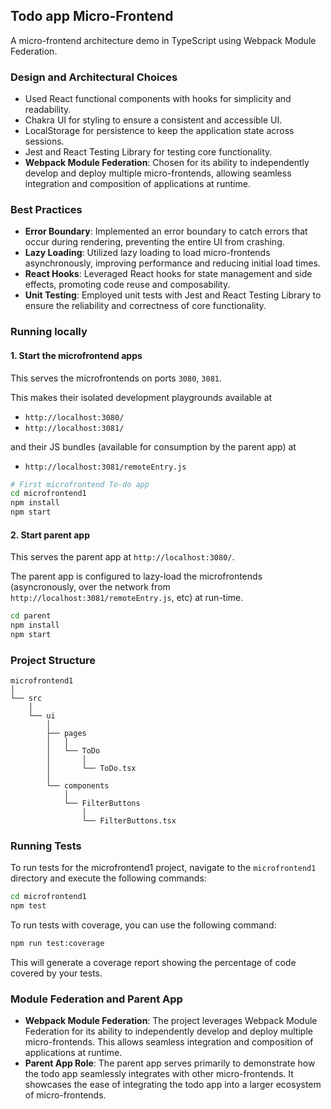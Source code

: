 ## Todo app Micro-Frontend

A micro-frontend architecture demo in TypeScript using Webpack Module Federation.

### Design and Architectural Choices

- Used React functional components with hooks for simplicity and readability.
- Chakra UI for styling to ensure a consistent and accessible UI.
- LocalStorage for persistence to keep the application state across sessions.
- Jest and React Testing Library for testing core functionality.
- **Webpack Module Federation**: Chosen for its ability to independently develop and deploy multiple micro-frontends, allowing seamless integration and composition of applications at runtime.

### Best Practices

- **Error Boundary**: Implemented an error boundary to catch errors that occur during rendering, preventing the entire UI from crashing.
- **Lazy Loading**: Utilized lazy loading to load micro-frontends asynchronously, improving performance and reducing initial load times.
- **React Hooks**: Leveraged React hooks for state management and side effects, promoting code reuse and composability.
- **Unit Testing**: Employed unit tests with Jest and React Testing Library to ensure the reliability and correctness of core functionality.

### Running locally

#### 1. Start the microfrontend apps

This serves the microfrontends on ports `3080`, `3081`.

This makes their isolated development playgrounds available at

- `http://localhost:3080/`
- `http://localhost:3081/`

and their JS bundles (available for consumption by the parent app) at

- `http://localhost:3081/remoteEntry.js`

```sh
# First microfrontend To-do app
cd microfrontend1
npm install
npm start
```

#### 2. Start parent app

This serves the parent app at `http://localhost:3080/`.

The parent app is configured to lazy-load the microfrontends (asyncronously, over the network from `http://localhost:3081/remoteEntry.js`, etc) at run-time.

```sh
cd parent
npm install
npm start
```

### Project Structure

```
microfrontend1
│
└── src
    │
    └── ui
        │
        ├── pages
        │   │
        │   └── ToDo
        │       │
        │       └── ToDo.tsx
        │
        └── components
            │
            └── FilterButtons
                │
                └── FilterButtons.tsx
```

### Running Tests

To run tests for the microfrontend1 project, navigate to the `microfrontend1` directory and execute the following commands:

```sh
cd microfrontend1
npm test
```

To run tests with coverage, you can use the following command:

```sh
npm run test:coverage
```

This will generate a coverage report showing the percentage of code covered by your tests.

### Module Federation and Parent App

- **Webpack Module Federation**: The project leverages Webpack Module Federation for its ability to independently develop and deploy multiple micro-frontends. This allows seamless integration and composition of applications at runtime.
- **Parent App Role**: The parent app serves primarily to demonstrate how the todo app seamlessly integrates with other micro-frontends. It showcases the ease of integrating the todo app into a larger ecosystem of micro-frontends.

